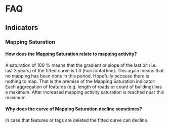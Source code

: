 # FAQ

## Indicators

### Mapping Saturation

#### How does the Mapping Saturation relate to mapping activity?

A saturation of 100 % means that the gradient or slope of the last bit (i.e. last 3 years) of the fitted curve is 1.0 (horizontal line). This again means that no mapping has been done in this period. Hopefully because there is nothing to map. That is the premise of the Mapping Saturation indicator: Each aggregation of features (e.g. length of roads or count of building) has a maximum. After increased mapping activity saturation is reached near this maximum.

#### Why does the curve of Mapping Saturation decline sometimes?

In case that features or tags are deleted the fitted curve can decline.
